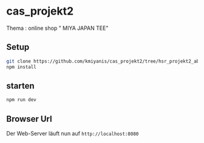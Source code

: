 # cas_projekt2

Thema : online shop " MIYA JAPAN TEE"

## Setup

```bash
git clone https://github.com/kmiyanis/cas_projekt2/tree/hsr_projekt2_abgabe.git
npm install
```
## starten

```bash
npm run dev
```
## Browser Url

Der Web-Server läuft nun auf <code>http://localhost:8080</code>
